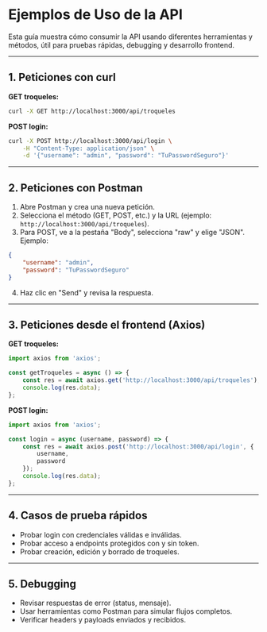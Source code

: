 
# Ejemplos de Uso de la API

Esta guía muestra cómo consumir la API usando diferentes herramientas y métodos, útil para pruebas rápidas, debugging y desarrollo frontend.

---

## 1. Peticiones con curl

**GET troqueles:**
```bash
curl -X GET http://localhost:3000/api/troqueles
```

**POST login:**
```bash
curl -X POST http://localhost:3000/api/login \
	-H "Content-Type: application/json" \
	-d '{"username": "admin", "password": "TuPasswordSeguro"}'
```

---

## 2. Peticiones con Postman

1. Abre Postman y crea una nueva petición.
2. Selecciona el método (GET, POST, etc.) y la URL (ejemplo: `http://localhost:3000/api/troqueles`).
3. Para POST, ve a la pestaña "Body", selecciona "raw" y elige "JSON". Ejemplo:
```json
{
	"username": "admin",
	"password": "TuPasswordSeguro"
}
```
4. Haz clic en "Send" y revisa la respuesta.

---

## 3. Peticiones desde el frontend (Axios)

**GET troqueles:**
```js
import axios from 'axios';

const getTroqueles = async () => {
	const res = await axios.get('http://localhost:3000/api/troqueles');
	console.log(res.data);
};
```

**POST login:**
```js
import axios from 'axios';

const login = async (username, password) => {
	const res = await axios.post('http://localhost:3000/api/login', {
		username,
		password
	});
	console.log(res.data);
};
```

---

## 4. Casos de prueba rápidos

- Probar login con credenciales válidas e inválidas.
- Probar acceso a endpoints protegidos con y sin token.
- Probar creación, edición y borrado de troqueles.

---

## 5. Debugging

- Revisar respuestas de error (status, mensaje).
- Usar herramientas como Postman para simular flujos completos.
- Verificar headers y payloads enviados y recibidos.
